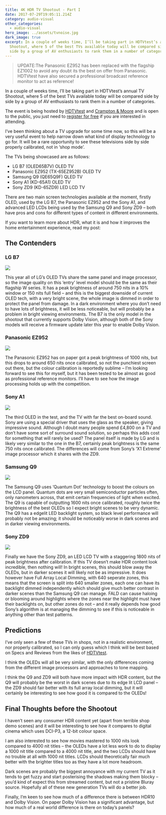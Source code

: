```yaml
---
title: 4K HDR TV Shootout - Part I
date: 2017-07-29T19:05:11.214Z
category: audio-visual
other_categories:
  - audio-visual
hero_image: ../assets/tvnoise.jpg
dark_image: true
excerpt: In a couple of weeks time, I’ll be taking part in HDTVtest’s annual TV
  Shootout, where 5 of the best TVs available today will be compared side by
  side by a group of AV enthusiasts to rank them in a number of categories.
---
```

> UPDATE:The Panasonic EZ952 has been replaced with the flagship EZ1002 to avoid any doubt its the best on offer from Panasonic. HDTVtest have also secured a professional broadcast reference monitor to act as reference!

In a couple of weeks time, I’ll be taking part in HDTVtest’s annual TV Shootout, where 5 of the best TVs available today will be compared side by side by a group of AV enthusiasts to rank them in a number of categories.

The event is being hosted by [HDTVtest](http://www.hdtvtest.co.uk/) and [Crampton & Moore](http://www.cramptonandmoore.co.uk/leeds) and is open to the public, you just need to [register for free](http://www.hdtvtest.co.uk/news/2017-shootout-201707244487.htm) if you are interested in attending.

I’ve been thinking about a TV upgrade for some time now, so this will be a very useful event to help narrow down what kind of display technology to go for. It will be a rare opportunity to see these televisions side by side properly calibrated, not in ‘shop mode’.

The TVs being showcased are as follows:

* LG B7 (OLED65B7V) OLED TV
* Panasonic EZ952 (TX-65EZ952B) OLED TV
* Samsung Q9 (QE65Q9F) QLED TV
* Sony A1 (KD-65A1) OLED TV
* Sony ZD9 (KD-65ZD9) LED LCD TV

There are two main screen technologies available at the moment, firstly OLED, used by the LG B7, the Panasonic EZ952 and the Sony A1, and advanced LED LCDs being used by the Samsung Q9 and Sony ZD9 – both have pros and cons for different types of content in different environments.

If you want to learn more about HDR, what it is and how it improves the home entertainment experience, read my post:

## The Contenders

### LG B7

![](../assets/lg-b7.jpg)

This year all of LG’s OLED TVs share the same panel and image processor, so the image quality on this ‘entry’ level model should be the same as their flagship W series. It has a peak brightness of around 750 nits in a 10% window or 150 nits full field – and this is the biggest downside of current OLED tech, with a very bright scene, the whole image is dimmed in order to protect the panel from damage. In a dark environment where you don’t need to have lots of brightness, it will be less noticeable, but will probably be a problem in bright viewing environments. The B7 is the only model in the shootout that currently supports Dolby Vision, although both of the Sony models will receive a firmware update later this year to enable Dolby Vision.

### Panasonic EZ952

![](../assets/panasonic-ez952.jpg)

The Panasonic EZ952 has on paper got a peak brightness of 1000 nits, but this drops to around 650 nits once calibrated, so not the punchiest screen out there, but the colour calibration is reportedly sublime – I’m looking forward to see this for myself, but it has been tested to be almost as good as professional reference monitors. I’ll have to see how the image processing holds up with the competition.

### Sony A1

![](../assets/sony-a1.jpg)

The third OLED in the test, and the TV with far the best on-board sound. Sony are using a special driver that uses the glass as the speaker, giving impressive sound. Although I doubt many people spend £4,800 on a TV and don’t have some sort of surround sound solution, so perhaps this adds cost for something that will rarely be used? The panel itself is made by LG and is likely very similar to the one in the B7, certainly peak brightness is the same 750 nits once calibrated. The differences will come from Sony’s ‘X1 Extreme’ image processor which it shares with the ZD9.

### Samsung Q9

![](../assets/samsung-q9.jpg)

The Samsung Q9 uses ‘Quantum Dot’ technology to boost the colours on the LCD panel. Quantum dots are very small semiconductor particles often, only nanometers across, that emit certain frequencies of light when excited. The Q9 is capable of outputting 1600 nits once calibrated, roughly twice the brightness of the best OLEDs so I expect bright scenes to be very dynamic. The Q9 has a edgelit LED backlight system, so black level performance will probably not be amazing; it should be noticeably worse in dark scenes and in darker viewing environments.

### Sony ZD9

![](../assets/sony-zd9.jpg)

Finally we have the Sony ZD9, an LED LCD TV with a staggering 1800 nits of peak brightness after calibration. If this TV doesn’t make HDR content look incredible, then nothing will! In bright scenes, this should blow away the OLEDs, but in darker scenes it will likely not be as impressive. It does however have Full Array Local Dimming, with 640 seperate zones, this means that the screen is split into 640 smaller zones, each one can have its backlight dimmed independently which should give much better contrast in darker scenes than the Samsung Q9 can manage. FALD can cause haloing or blooming around highlights where the zones near the highlight must have their backlights on, but other zones do not – and it really depends how good Sony’s algorithm is at managing the dimming to see if this is noticeable in anything other than test patterns.

## Predictions

I’ve only seen a few of these TVs in shops, not in a realistic environment, nor properly calibrated, so I can only guess which I think will be best based on Specs and Reviews from the likes of [HDTVtest](http://www.hdtvtest.co.uk/).

I think the OLEDs will all be very similar, with the only differences coming from the different image processors and approaches to tone mapping.

I think the Q9 and ZD9 will both have more impact with HDR content, but the Q9 will probably be the worst in dark scenes due to its edge lit LCD panel – the ZD9 should fair better with its full array local dimming, but it will certainly be interesting to see how good it is compared to the OLEDs!

## Final Thoughts before the Shootout

I haven’t seen any consumer HDR content yet (apart from terrible shop demo scenes) and it will be interesting to see how it compares to digital cinema which uses DCI-P3, a 12-bit colour space.

I am also interested to see how movies mastered to 1000 nits look compared to 4000 nit titles – the OLEDs have a lot less work to do to display a 1000 nit title compared to a 4000 nit title, and the two LCDs should have no trouble at all with 1000 nit titles. LCDs should theoretically fair much better with the brighter titles too as they have a lot more headroom.

Dark scenes are probably the biggest annoyance with my current TV as it tends to get fuzzy and start posterising the shadows making them blocky – you’d kind of expect this from streamed content, but not a pristine Bluray source. Hopefully all of these new generation TVs will do a better job.

Finally, I’m keen to see how much of a difference there is between HDR10 and Dolby Vision. On paper Dolby Vision has a significant advantage, but how much of a real world difference is there on today’s panels?